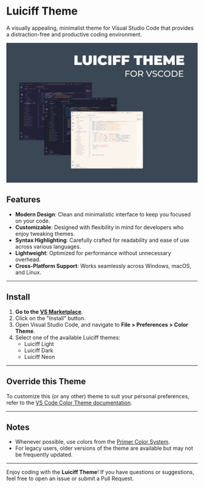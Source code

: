 
# Luiciff Theme  

A visually appealing, minimalist theme for Visual Studio Code that provides a distraction-free and productive coding environment.  

![Theme Preview](https://github.com/luic1ff/vs-code-theme/blob/main/images/Preview.png)  

## Features  

- **Modern Design**: Clean and minimalistic interface to keep you focused on your code.  
- **Customizable**: Designed with flexibility in mind for developers who enjoy tweaking themes.  
- **Syntax Highlighting**: Carefully crafted for readability and ease of use across various languages.  
- **Lightweight**: Optimized for performance without unnecessary overhead.  
- **Cross-Platform Support**: Works seamlessly across Windows, macOS, and Linux.  

---

## Install  

1. **Go to the [VS Marketplace](https://marketplace.visualstudio.com/items?itemName=luiciff.luiciff-theme)**.  
2. Click on the "Install" button.  
3. Open Visual Studio Code, and navigate to **File > Preferences > Color Theme**.  
4. Select one of the available Luiciff themes:  
   - Luiciff Light  
   - Luiciff Dark  
   - Luiciff Neon  

---

## Override this Theme  

To customize this (or any other) theme to suit your personal preferences, refer to the [VS Code Color Theme documentation](https://code.visualstudio.com/docs/getstarted/themes#_customizing-a-color-theme).  

---



## Notes  

- Whenever possible, use colors from the [Primer Color System](https://primer.style/design).  
- For legacy users, older versions of the theme are available but may not be frequently updated.  

---  

Enjoy coding with the **Luiciff Theme**! If you have questions or suggestions, feel free to open an issue or submit a Pull Request.  
